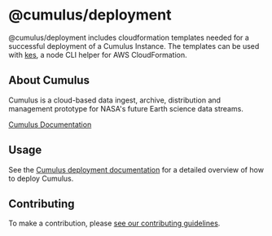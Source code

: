 # @cumulus/deployment

@cumulus/deployment includes cloudformation templates needed for a successful deployment of a Cumulus Instance. The templates can be used with [kes](https://github.com/developmentseed/kes), a node CLI helper for AWS CloudFormation.

## About Cumulus

Cumulus is a cloud-based data ingest, archive, distribution and management prototype for NASA's future Earth science data streams.

[Cumulus Documentation](https://nasa.github.io/cumulus)

## Usage

See the [Cumulus deployment documentation](https://nasa.github.io/cumulus/docs/deployment/deployment-readme) for a detailed overview of how to deploy Cumulus.

## Contributing

To make a contribution, please [see our contributing guidelines](https://github.com/nasa/cumulus/blob/master/CONTRIBUTING.md).
